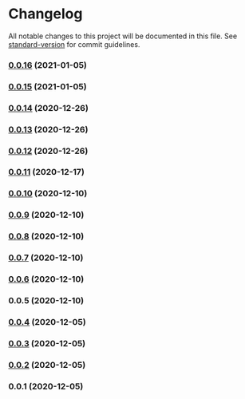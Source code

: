 # Changelog

All notable changes to this project will be documented in this file. See [standard-version](https://github.com/conventional-changelog/standard-version) for commit guidelines.

### [0.0.16](https://github.com/adrian-cerdeira/kampf-der-diener/compare/v0.0.15...v0.0.16) (2021-01-05)

### [0.0.15](https://github.com/adrian-cerdeira/kampf-der-diener/compare/v0.0.14...v0.0.15) (2021-01-05)

### [0.0.14](https://github.com/adrian-cerdeira/kampf-der-diener/compare/v0.0.10...v0.0.14) (2020-12-26)

### [0.0.13](https://github.com/adrian-cerdeira/kampf-der-diener/compare/v0.0.10...v0.0.13) (2020-12-26)

### [0.0.12](https://github.com/adrian-cerdeira/kampf-der-diener/compare/v0.0.10...v0.0.12) (2020-12-26)

### [0.0.11](https://github.com/adrian-cerdeira/kampf-der-diener/compare/v0.0.7...v0.0.11) (2020-12-17)

### [0.0.10](https://github.com/adrian-cerdeira/kampf-der-diener/compare/v0.0.9...v0.0.10) (2020-12-10)

### [0.0.9](https://github.com/adrian-cerdeira/kampf-der-diener/compare/v0.0.4...v0.0.9) (2020-12-10)

### [0.0.8](https://github.com/adrian-cerdeira/kampf-der-diener/compare/v0.0.4...v0.0.8) (2020-12-10)

### [0.0.7](https://github.com/adrian-cerdeira/kampf-der-diener/compare/v0.0.6...v0.0.7) (2020-12-10)

### [0.0.6](https://github.com/adrian-cerdeira/kampf-der-diener/compare/v0.0.5...v0.0.6) (2020-12-10)

### 0.0.5 (2020-12-10)

### [0.0.4](https://github.com/adrian-cerdeira/kampf-der-diener/compare/v0.0.3...v0.0.4) (2020-12-05)

### [0.0.3](https://github.com/adrian-cerdeira/kampf-der-diener/compare/v0.0.2...v0.0.3) (2020-12-05)

### [0.0.2](https://github.com/adrian-cerdeira/kampf-der-diener/compare/v0.0.1...v0.0.2) (2020-12-05)

### 0.0.1 (2020-12-05)
